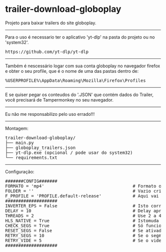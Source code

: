 # trailer-download-globoplay
Projeto para baixar trailers do site globoplay.
<hr>

Para o uso é necessario ter o aplicativo 'yt-dlp' na pasta do projeto ou no 'system32'.
<pre>https://github.com/yt-dlp/yt-dlp</pre>
<hr>
Também é nescessário logar com sua conta globoplay no navegador firefox e obter o seu profile, que é o nome de uma das pastas dentro de:
<pre>%USERPROFILE%\AppData\Roaming\Mozilla\Firefox\Profiles</pre>
<hr>
E se quiser pegar os conteudos do '.JSON' que contém dados do Trailer, você precisará de Tampermonkey no seu navegador.
<hr>
Eu não me responsabilizo pelo uso errado!!!

<hr>
Montagem:

<pre>trailer-download-globoplay/
├── main.py
├── globoplay_trailers.json
├── yt-dlp.exe (opcional / pode usar do system32)
└── requirements.txt</pre>

<hr>
Configuração:

<pre>#######CONFIG#######
FORMATO = 'mp4'                                  # Formato original é MP4, se quser criar Metadados, mude para MKV.
FOLDER = ''                                      # Vazio cria uma pasta downloads.
F_PROFILE = 'PROFILE.default-release'            # Aqui vai o nome da pasta do profile firefox.
####################
INVERTER_EPS = False                             # Isto corrige a ordem invertida se necessário.
DELAY = 10                                       # Delay apra proteger o cookie
THREADS = 2                                      # Use 2 a 4. Se aumentar mais que '2', aumente o tempo de delay.
HLS_NATIVE = True                                # Istomuda o script para usar HLS do YT-DLP nativo e não o FFMPEG.
CHECK_SEGS = True                                # Só funciona com HLS Nativo, True só deixa remuxar se não faltar segmentos.
RESET_SEGS = False                               # Se ativada, quando um segmento falhar irá recomeçar o download do segmento zero.
RETRY_SEGS = 10                                  # Se o segmento falhar, tenta baixar ele novamente por 10x.
RETRY_VIDE = 5                                   # Se o video falhar, ele tenta novamente por 5x.
####################</pre>
